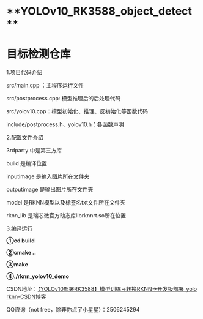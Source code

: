 # **YOLOv10_RK3588_object_detect **

# **目标检测仓库**

1.项目代码介绍

src/main.cpp ：主程序运行文件

src/postprocess.cpp: 模型推理后的后处理代码

src/yolov10.cpp：模型初始化、推理、反初始化等函数代码

include/postprocess.h、yolov10.h：各函数声明

2.配置文件介绍

3rdparty 中是第三方库

build 是编译位置

inputimage 是输入图片所在文件夹

outputimage 是输出图片所在文件夹

model 是RKNN模型以及标签名txt文件所在文件夹

rknn_lib 是瑞芯微官方动态库librknnrt.so所在位置

3.编译运行

**①cd build**

**②cmake ..**

**③make**

**④./rknn_yolov10_demo**





CSDN地址：[【YOLOv10部署RK3588】模型训练→转换RKNN→开发板部署_yolo rknn-CSDN博客](https://blog.csdn.net/A_l_b_ert/article/details/143692979?spm=1001.2014.3001.5501)

QQ咨询（not free，除非你点了小星星）：2506245294